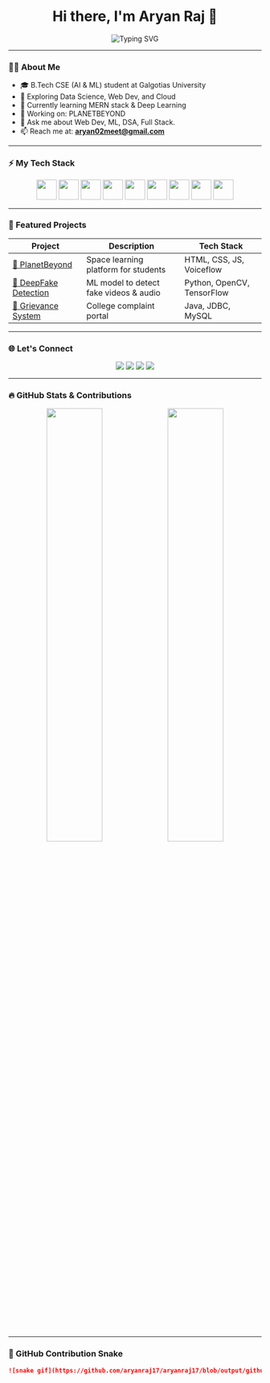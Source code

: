 <h1 align="center">Hi there, I'm Aryan Raj 👋</h1>

<p align="center">
  <img src="https://readme-typing-svg.herokuapp.com?font=Fira+Code&pause=1000&color=F78F00&center=true&vCenter=true&width=435&lines=AI+%26+ML+Enthusiast;Web+Developer;B.Tech+CSE+Student;Open+Source+Contributor" alt="Typing SVG" />
</p>

---

### 🧑‍💻 About Me
- 🎓 B.Tech CSE (AI & ML) student at Galgotias University  
- 🚀 Exploring Data Science, Web Dev, and Cloud  
- 🌱 Currently learning MERN stack & Deep Learning  
- 🔭 Working on: PLANETBEYOND  
- 💬 Ask me about Web Dev, ML, DSA, Full Stack.  
- 📫 Reach me at: **aryan02meet@gmail.com**

---

### ⚡ My Tech Stack

<p align="center">
  <img src="https://cdn.jsdelivr.net/gh/devicons/devicon/icons/python/python-original.svg" height="40" />
  <img src="https://cdn.jsdelivr.net/gh/devicons/devicon/icons/java/java-original.svg" height="40" />
  <img src="https://cdn.jsdelivr.net/gh/devicons/devicon/icons/javascript/javascript-original.svg" height="40" />
  <img src="https://cdn.jsdelivr.net/gh/devicons/devicon/icons/react/react-original.svg" height="40" />
  <img src="https://cdn.jsdelivr.net/gh/devicons/devicon/icons/html5/html5-original.svg" height="40" />
  <img src="https://cdn.jsdelivr.net/gh/devicons/devicon/icons/css3/css3-original.svg" height="40" />
  <img src="https://cdn.jsdelivr.net/gh/devicons/devicon/icons/nodejs/nodejs-original.svg" height="40" />
  <img src="https://cdn.jsdelivr.net/gh/devicons/devicon/icons/mysql/mysql-original.svg" height="40" />
  <img src="https://cdn.jsdelivr.net/gh/devicons/devicon/icons/git/git-original.svg" height="40" />
</p>

---

### 📂 Featured Projects

| Project | Description | Tech Stack |
|--------|-------------|------------|
| [🔗 PlanetBeyond](https://github.com/aryanraj17/planetbeyond) | Space learning platform for students | HTML, CSS, JS, Voiceflow |
| [🔗 DeepFake Detection](https://github.com/aryanraj17/deepfake-detector) | ML model to detect fake videos & audio | Python, OpenCV, TensorFlow |
| [🔗 Grievance System](https://github.com/aryanraj17/college-grievance-java) | College complaint portal | Java, JDBC, MySQL |

---

### 🌐 Let's Connect

<p align="center">
  <a href="https://www.linkedin.com/in/aryanraj01/"><img src="https://img.shields.io/badge/LinkedIn-0077B5?logo=linkedin&style=for-the-badge" /></a>
  <a href="mailto:aryan02meet@gmail.com"><img src="https://img.shields.io/badge/Gmail-D14836?logo=gmail&style=for-the-badge" /></a>
  <a href="https://twitter.com/aryanraj17"><img src="https://img.shields.io/badge/Twitter-1DA1F2?logo=twitter&style=for-the-badge" /></a>
  <a href="https://instagram.com/aryanraj17"><img src="https://img.shields.io/badge/Instagram-E4405F?logo=instagram&style=for-the-badge" /></a>
</p>

---

### 🔥 GitHub Stats & Contributions

<p align="center">
  <img src="https://github-readme-stats.vercel.app/api?username=aryanraj17&show_icons=true&theme=radical" width="47%" />
  <img src="https://github-readme-streak-stats.herokuapp.com/?user=aryanraj17&theme=radical" width="47%" />
</p>

---

### 🐍 GitHub Contribution Snake

```md
![snake gif](https://github.com/aryanraj17/aryanraj17/blob/output/github-contribution-grid-snake.svg)
